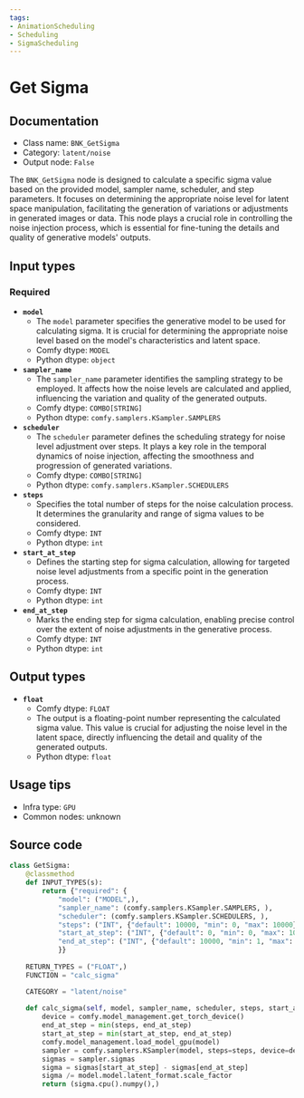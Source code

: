 ```yaml
---
tags:
- AnimationScheduling
- Scheduling
- SigmaScheduling
---
```


# Get Sigma
## Documentation
- Class name: `BNK_GetSigma`
- Category: `latent/noise`
- Output node: `False`

The `BNK_GetSigma` node is designed to calculate a specific sigma value based on the provided model, sampler name, scheduler, and step parameters. It focuses on determining the appropriate noise level for latent space manipulation, facilitating the generation of variations or adjustments in generated images or data. This node plays a crucial role in controlling the noise injection process, which is essential for fine-tuning the details and quality of generative models' outputs.
## Input types
### Required
- **`model`**
    - The `model` parameter specifies the generative model to be used for calculating sigma. It is crucial for determining the appropriate noise level based on the model's characteristics and latent space.
    - Comfy dtype: `MODEL`
    - Python dtype: `object`
- **`sampler_name`**
    - The `sampler_name` parameter identifies the sampling strategy to be employed. It affects how the noise levels are calculated and applied, influencing the variation and quality of the generated outputs.
    - Comfy dtype: `COMBO[STRING]`
    - Python dtype: `comfy.samplers.KSampler.SAMPLERS`
- **`scheduler`**
    - The `scheduler` parameter defines the scheduling strategy for noise level adjustment over steps. It plays a key role in the temporal dynamics of noise injection, affecting the smoothness and progression of generated variations.
    - Comfy dtype: `COMBO[STRING]`
    - Python dtype: `comfy.samplers.KSampler.SCHEDULERS`
- **`steps`**
    - Specifies the total number of steps for the noise calculation process. It determines the granularity and range of sigma values to be considered.
    - Comfy dtype: `INT`
    - Python dtype: `int`
- **`start_at_step`**
    - Defines the starting step for sigma calculation, allowing for targeted noise level adjustments from a specific point in the generation process.
    - Comfy dtype: `INT`
    - Python dtype: `int`
- **`end_at_step`**
    - Marks the ending step for sigma calculation, enabling precise control over the extent of noise adjustments in the generative process.
    - Comfy dtype: `INT`
    - Python dtype: `int`
## Output types
- **`float`**
    - Comfy dtype: `FLOAT`
    - The output is a floating-point number representing the calculated sigma value. This value is crucial for adjusting the noise level in the latent space, directly influencing the detail and quality of the generated outputs.
    - Python dtype: `float`
## Usage tips
- Infra type: `GPU`
- Common nodes: unknown


## Source code
```python
class GetSigma:
    @classmethod
    def INPUT_TYPES(s):
        return {"required": {
            "model": ("MODEL",),
            "sampler_name": (comfy.samplers.KSampler.SAMPLERS, ),
            "scheduler": (comfy.samplers.KSampler.SCHEDULERS, ),
            "steps": ("INT", {"default": 10000, "min": 0, "max": 10000}),
            "start_at_step": ("INT", {"default": 0, "min": 0, "max": 10000}),
            "end_at_step": ("INT", {"default": 10000, "min": 1, "max": 10000}),
            }}
    
    RETURN_TYPES = ("FLOAT",)
    FUNCTION = "calc_sigma"

    CATEGORY = "latent/noise"
        
    def calc_sigma(self, model, sampler_name, scheduler, steps, start_at_step, end_at_step):
        device = comfy.model_management.get_torch_device()
        end_at_step = min(steps, end_at_step)
        start_at_step = min(start_at_step, end_at_step)
        comfy.model_management.load_model_gpu(model)
        sampler = comfy.samplers.KSampler(model, steps=steps, device=device, sampler=sampler_name, scheduler=scheduler, denoise=1.0, model_options=model.model_options)
        sigmas = sampler.sigmas
        sigma = sigmas[start_at_step] - sigmas[end_at_step]
        sigma /= model.model.latent_format.scale_factor
        return (sigma.cpu().numpy(),)

```
